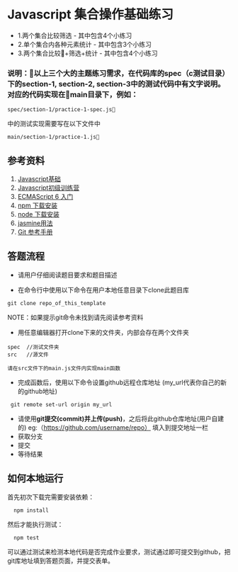 # Javascript 集合操作基础练习

- 1.两个集合比较筛选 - 其中包含4个小练习
- 2.单个集合内各种元素统计 - 其中包含3个小练习
- 3.两个集合比较+筛选+统计 - 其中包含4个小练习

### 说明：以上三个大的主题练习需求，在代码库的spec（c测试目录）下的section-1, section-2, section-3中的测试代码中有文字说明。对应的代码实现在main目录下，例如：
```
spec/section-1/practice-1-spec.js 
```
中的测试实现需要写在以下文件中 
```
main/section-1/practice-1.js 
```

## 参考资料

1. [Javascript基础](http://codefordream.com/courses/js_basic/sections)
2. [Javascript初级训练营](http://codefordream.com/courses/js_learning_camps/sections)
3. [ECMAScript 6 入门](http://es6.ruanyifeng.com/)
4. [npm 下载安装](https://github.com/npm/npm)
5. [node 下载安装](https://github.com/creationix/nvm)
6. [jasmine用法](http://jasmine.github.io/2.4/introduction.html)
7. [Git 参考手册](http://gitref.org/zh/index.html)


## 答题流程
- 请用户仔细阅读题目要求和题目描述

- 在命令行中使用以下命令在用户本地任意目录下clone此题目库
```
git clone repo_of_this_template
```
NOTE：如果提示git命令未找到请先阅读参考资料
- 用任意编辑器打开clone下来的文件夹，内部会存在两个文件夹
```
spec  //测试文件夹
src   //源文件
```
`请在src文件下的main.js文件内实现main函数`

- 完成函数后，使用以下命令设置github远程仓库地址 (my_url代表你自己的新的github地址)
```
 git remote set-url origin my_url
```
- 请使用**git提交(commit)**并**上传(push)**，之后将此github仓库地址(用户自建的) eg:（https://github.com/username/repo） 填入到提交地址一栏 
- 获取分支
- 提交
- 等待结果


## 如何本地运行

首先初次下载完需要安装依赖：

```
  npm install
```

然后才能执行测试：

```
  npm test
```

可以通过测试来检测本地代码是否完成作业要求，测试通过即可提交到github，把git库地址填到答题页面，并提交表单。
